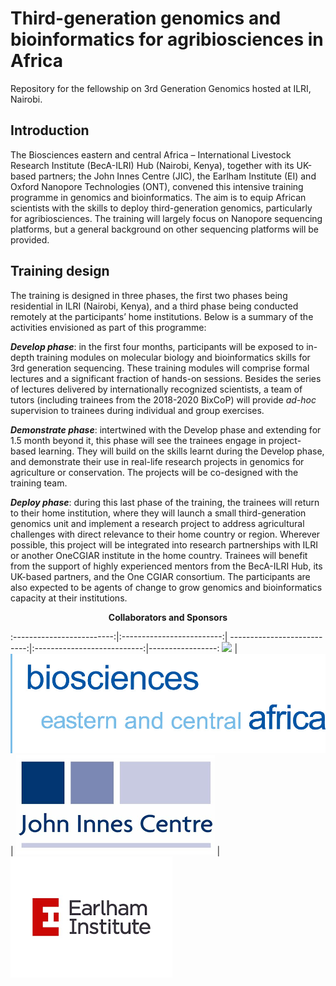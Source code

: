 # Third-generation genomics and bioinformatics for agribiosciences in Africa
Repository for the fellowship on 3rd Generation Genomics hosted at ILRI, Nairobi.

## Introduction
The Biosciences eastern and central Africa – International Livestock Research Institute (BecA-ILRI) Hub (Nairobi, Kenya), together with its UK-based partners; the John Innes Centre (JIC), the Earlham Institute (EI) and Oxford Nanopore Technologies (ONT), convened this intensive training programme in genomics and bioinformatics. The aim is to equip African scientists with the skills to deploy third-generation genomics, particularly for agribiosciences. The training will largely focus on Nanopore sequencing platforms, but a general background on other sequencing platforms will be provided.

## Training design
The training is designed in three phases, the first two phases being residential in ILRI (Nairobi, Kenya), and a third phase being conducted remotely at the participants’ home institutions. Below is a summary of the activities envisioned as part of this programme:

***Develop phase***: in the first four months, participants will be exposed to in-depth training modules on molecular biology and bioinformatics skills for 3rd generation sequencing. These training modules will comprise formal lectures and a significant fraction of hands-on sessions. Besides the series of lectures delivered by internationally recognized scientists, a team of tutors (including trainees from the 2018-2020 BixCoP) will provide _ad-hoc_ supervision to trainees during individual and group exercises.

***Demonstrate phase***: intertwined with the Develop phase and extending for 1.5 month beyond it, this phase will see the trainees engage in project-based learning. They will build on the skills learnt during the Develop phase, and demonstrate their use in real-life research projects in genomics for agriculture or conservation. The projects will be co-designed with the training team.

***Deploy phase***: during this last phase of the training, the trainees will return to their home institution, where they will launch a small third-generation genomics unit and implement a research project to address agricultural challenges with direct relevance to their home country or region. Wherever possible, this project will be integrated into research partnerships with ILRI or another OneCGIAR institute in the home country. Trainees will benefit from the support of highly experienced mentors from the BecA-ILRI Hub, its UK-based partners, and the One CGIAR consortium. The participants are also expected to be agents of change to grow genomics and bioinformatics capacity at their institutions.

<p> <center> <strong> Collaborators and Sponsors </strong> </center> </p>

:-------------------------:|:-------------------------:| ---------------------------:|:---------------------------:|-----------------:
![](https://github.com/ousodaniel/3rd-Generation-Genomics-Africa/blob/main/Images/ilri.jpg)  |  ![](https://github.com/ousodaniel/3rd-Generation-Genomics-Africa/blob/main/Images/beca.jpg) | ![](https://github.com/ousodaniel/3rd-Generation-Genomics-Africa/blob/main/Images/jic.png) | ![](https://github.com/ousodaniel/3rd-Generation-Genomics-Africa/blob/main/Images/earlham.png)
